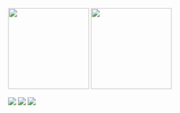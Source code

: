<span>
<img src="https://github-readme-stats-qzt4-javierganan99s-projects.vercel.app/api?username=javierganan99&count_private=true" height="165">
<img src="https://github-readme-stats-qzt4-javierganan99s-projects.vercel.app/api/top-langs/?username=javierganan99&count_private=true" height="165">
</span>

<a href="https://javierganan.com"><img src="https://img.shields.io/badge/ABOUT-444444?style=for-the-badge&logo=About.me&logoColor=white"></a>
<a href="https://www.linkedin.com/in/francisco-javier-ganan-onieva"><img src="https://img.shields.io/badge/LINKEDIN-0077B5?style=for-the-badge&logo=linkedin&logoColor=white"></a>
<a href="https://scholar.google.com/citations?user=wAtZdOwAAAAJ&hl=en"><img src="https://img.shields.io/badge/SCHOLAR-4285F4?style=for-the-badge&logo=google-scholar&logoColor=white"></a>
